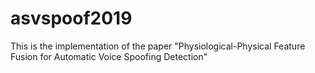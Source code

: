 # asvspoof2019
This is the implementation of the paper "Physiological-Physical Feature Fusion for Automatic Voice Spoofing Detection"
